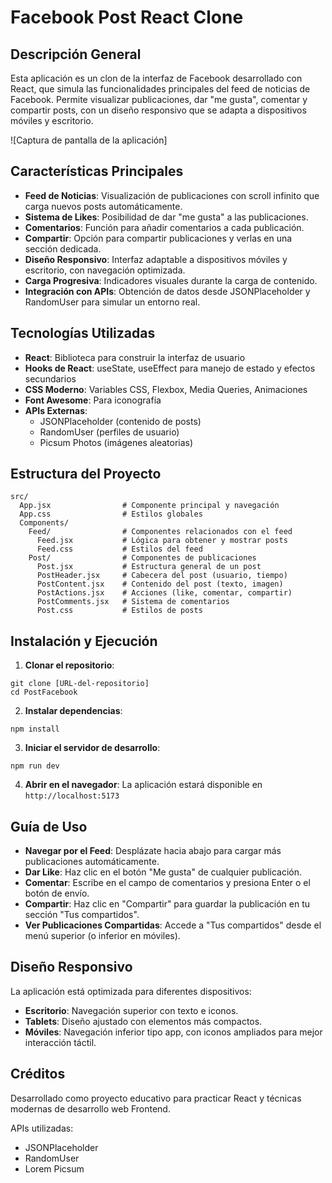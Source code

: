 # **Facebook Post React Clone**

## **Descripción General**
Esta aplicación es un clon de la interfaz de Facebook desarrollado con React, que simula las funcionalidades principales del feed de noticias de Facebook. Permite visualizar publicaciones, dar "me gusta", comentar y compartir posts, con un diseño responsivo que se adapta a dispositivos móviles y escritorio.

![Captura de pantalla de la aplicación]

## **Características Principales**
* **Feed de Noticias**: Visualización de publicaciones con scroll infinito que carga nuevos posts automáticamente.
* **Sistema de Likes**: Posibilidad de dar "me gusta" a las publicaciones.
* **Comentarios**: Función para añadir comentarios a cada publicación.
* **Compartir**: Opción para compartir publicaciones y verlas en una sección dedicada.
* **Diseño Responsivo**: Interfaz adaptable a dispositivos móviles y escritorio, con navegación optimizada.
* **Carga Progresiva**: Indicadores visuales durante la carga de contenido.
* **Integración con APIs**: Obtención de datos desde JSONPlaceholder y RandomUser para simular un entorno real.

## **Tecnologías Utilizadas**
* **React**: Biblioteca para construir la interfaz de usuario
* **Hooks de React**: useState, useEffect para manejo de estado y efectos secundarios
* **CSS Moderno**: Variables CSS, Flexbox, Media Queries, Animaciones
* **Font Awesome**: Para iconografía
* **APIs Externas**:
   * JSONPlaceholder (contenido de posts)
   * RandomUser (perfiles de usuario)
   * Picsum Photos (imágenes aleatorias)

## **Estructura del Proyecto**
```
src/
  App.jsx                # Componente principal y navegación
  App.css                # Estilos globales
  Components/
    Feed/                # Componentes relacionados con el feed
      Feed.jsx           # Lógica para obtener y mostrar posts
      Feed.css           # Estilos del feed
    Post/                # Componentes de publicaciones
      Post.jsx           # Estructura general de un post
      PostHeader.jsx     # Cabecera del post (usuario, tiempo)
      PostContent.jsx    # Contenido del post (texto, imagen)
      PostActions.jsx    # Acciones (like, comentar, compartir)
      PostComments.jsx   # Sistema de comentarios
      Post.css           # Estilos de posts
```

## **Instalación y Ejecución**
1. **Clonar el repositorio**:
```
git clone [URL-del-repositorio]
cd PostFacebook
```

2. **Instalar dependencias**:
```
npm install
```

3. **Iniciar el servidor de desarrollo**:
```
npm run dev
```

4. **Abrir en el navegador**: La aplicación estará disponible en `http://localhost:5173`

## **Guía de Uso**
* **Navegar por el Feed**: Desplázate hacia abajo para cargar más publicaciones automáticamente.
* **Dar Like**: Haz clic en el botón "Me gusta" de cualquier publicación.
* **Comentar**: Escribe en el campo de comentarios y presiona Enter o el botón de envío.
* **Compartir**: Haz clic en "Compartir" para guardar la publicación en tu sección "Tus compartidos".
* **Ver Publicaciones Compartidas**: Accede a "Tus compartidos" desde el menú superior (o inferior en móviles).

## **Diseño Responsivo**
La aplicación está optimizada para diferentes dispositivos:
* **Escritorio**: Navegación superior con texto e iconos.
* **Tablets**: Diseño ajustado con elementos más compactos.
* **Móviles**: Navegación inferior tipo app, con iconos ampliados para mejor interacción táctil.

## **Créditos**
Desarrollado como proyecto educativo para practicar React y técnicas modernas de desarrollo web Frontend.

APIs utilizadas:
* JSONPlaceholder
* RandomUser
* Lorem Picsum